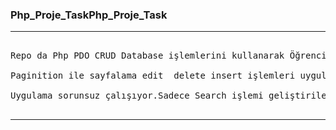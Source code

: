 <h3>    Php_Proje_TaskPhp_Proje_Task</h3>
<hr>
<pre>                            
Repo da Php PDO CRUD Database işlemlerini kullanarak Öğrenci Kayıt İşlemleri uygulama taskını yaptım. </br>
Paginition ile sayfalama edit  delete insert işlemleri uygulandı.</br>
Uygulama sorunsuz çalışıyor.Sadece Search işlemi geliştirilecek commit edilecek.

</pre>
<hr>
